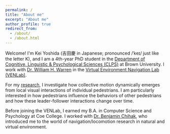 ```yaml
---
permalink: /
title: "About me"
excerpt: "About me"
author_profile: true
redirect_from:
  - /about/
  - /about.html
---
```


Welcome! I'm Kei Yoshida (吉田慶 in Japanese; pronounced /ˈkeɪ/ just like the letter K), and I am a 4th-year PhD student in the [Department of Cognitive, Linguistic & Psychological Sciences (CLPS)](https://www.brown.edu/academics/cognitive-linguistic-psychological-sciences/home) at Brown University. I work with [Dr. William H. Warren](https://vivo.brown.edu/display/wwarrenj) in the [Virtual Environment Navigation Lab (VENLab)](https://sites.brown.edu/venlab/).

For my [research](/research/), I investigate how collective motion dynamically emerges from local visual interactions of individual pedestrians. I am particularly interested in how pedestrians influence the behaviors of other pedestrians and how these leader-follower interactions change over time.

Before joining the VENLab, I earned my B.A. in Computer Science and Psychology at Coe College. I worked with [Dr. Benjamin Chihak](https://www.coe.edu/academics/majors-areas-study/psychology/faculty), who introduced me to the world of navigation/locomotion research in natural and virtual environment.
